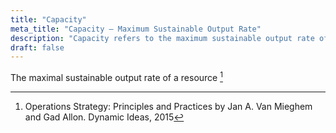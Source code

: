 ```yaml
---
title: "Capacity"
meta_title: "Capacity – Maximum Sustainable Output Rate"
description: "Capacity refers to the maximum sustainable output rate of a resource, a key concept for sizing systems and meeting demand efficiently."
draft: false
---
```


The maximal sustainable output rate of a resource [^1]

[^1]: Operations Strategy: Principles and Practices by Jan A. Van Mieghem and Gad Allon. Dynamic Ideas, 2015

